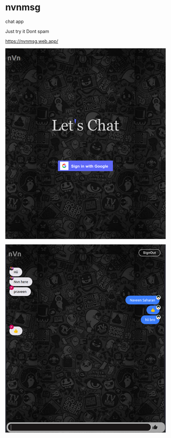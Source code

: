 # nvnmsg
chat app



Just try it
Dont spam

https://nvnmsg.web.app/


![alt tag](https://github.com/nvn5aharan/nvnmsg/blob/main/login.png)

![alt tag](https://github.com/nvn5aharan/nvnmsg/blob/main/msg.png)
